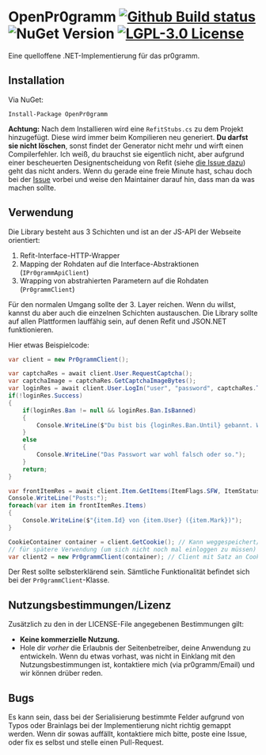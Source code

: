 # OpenPr0gramm [![Github Build status](https://github.com/holzmaster/OpenPr0gramm/actions/workflows/CD.yml/badge.svg)]() ![NuGet Version](https://img.shields.io/nuget/v/OpenPr0gramm.svg) [![LGPL-3.0 License](https://img.shields.io/github/license/holzmaster/OpenPr0gramm.svg)](https://github.com/holzmaster/OpenPr0gramm/blob/master/LICENSE)
Eine quelloffene .NET-Implementierung für das pr0gramm.

## Installation

Via NuGet:
```
Install-Package OpenPr0gramm
```

**Achtung:** Nach dem Installieren wird eine `RefitStubs.cs` zu dem Projekt hinzugefügt. Diese wird immer beim Kompilieren neu generiert. **Du darfst sie nicht löschen**, sonst findet der Generator nicht mehr und wirft einen Compilerfehler. Ich weiß, du brauchst sie eigentlich nicht, aber aufgrund einer bescheuerten Designentscheidung von Refit (siehe [die Issue dazu](https://github.com/paulcbetts/refit/issues/120)) geht das nicht anders. Wenn du gerade eine freie Minute hast, schau doch bei der [Issue](https://github.com/paulcbetts/refit/issues/120) vorbei und weise den Maintainer darauf hin, dass man da was machen sollte.

## Verwendung
Die Library besteht aus 3 Schichten und ist an der JS-API der Webseite orientiert:

1. Refit-Interface-HTTP-Wrapper
2. Mapping der Rohdaten auf die Interface-Abstraktionen (`IPr0grammApiClient`)
3. Wrapping von abstrahierten Parametern auf die Rohdaten (`Pr0grammClient`)

Für den normalen Umgang sollte der 3. Layer reichen. Wenn du willst, kannst du aber auch die einzelnen Schichten austauschen. Die Library sollte auf allen Plattformen lauffähig sein, auf denen Refit und JSON.NET funktionieren.

Hier etwas Beispielcode:
```C#
var client = new Pr0grammClient();

var captchaRes = await client.User.RequestCaptcha();
var captchaImage = captchaRes.GetCaptchaImageBytes(); 
var loginRes = await client.User.LogIn("user", "password", captchaRes.Token, "aaaaa");
if(!loginRes.Success)
{
	if(loginRes.Ban != null && loginRes.Ban.IsBanned)
	{
		Console.WriteLine($"Du bist bis {loginRes.Ban.Until} gebannt. Warum? \"{loginRes.Ban.Reason}\".");
	}
	else
	{
		Console.WriteLine("Das Passwort war wohl falsch oder so.");
	}
	return;
}

var frontItemRes = await client.Item.GetItems(ItemFlags.SFW, ItemStatus.Promoted);
Console.WriteLine("Posts:");
foreach(var item in frontItemRes.Items)
{
	Console.WriteLine($"{item.Id} von {item.User} ({item.Mark})");
}

CookieContainer container = client.GetCookie(); // Kann weggespeichert/serialisiert werden
// für spätere Verwendung (um sich nicht noch mal einloggen zu müssen)
var client2 = new Pr0grammClient(container); // Client mit Satz an Cookies initialisieren
```
Der Rest sollte selbsterklärend sein. Sämtliche Funktionalität befindet sich bei der `Pr0grammClient`-Klasse.

## Nutzungsbestimmungen/Lizenz
Zusätzlich zu den in der LICENSE-File angegebenen Bestimmungen gilt:
- **Keine kommerzielle Nutzung.**
- Hole dir *vorher* die Erlaubnis der Seitenbetreiber, deine Anwendung zu entwickeln.
Wenn du etwas vorhast, was nicht in Einklang mit den Nutzungsbestimmungen ist, kontaktiere mich (via pr0gramm/Email) und wir können drüber reden.

## Bugs
Es kann sein, dass bei der Serialisierung bestimmte Felder aufgrund von Typos oder Brainlags bei der Implementierung nicht richtig gemappt werden. Wenn dir sowas auffällt, kontaktiere mich bitte, poste eine Issue, oder fix es selbst und stelle einen Pull-Request.
